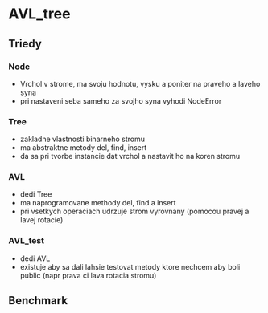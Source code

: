 # AVL_tree

## Triedy
### Node
* Vrchol v strome, ma svoju hodnotu, vysku a  poniter na praveho a laveho syna
* pri nastaveni seba sameho za svojho syna vyhodi NodeError

### Tree
* zakladne vlastnosti binarneho stromu 
* ma abstraktne metody del, find, insert
* da sa pri tvorbe instancie dat vrchol a nastavit ho na koren stromu

### AVL
* dedi  Tree
* ma naprogramovane methody del, find a insert
* pri vsetkych operaciach udrzuje strom vyrovnany (pomocou pravej a lavej rotacie)

### AVL_test
* dedi AVL
* existuje aby sa dali lahsie testovat metody ktore nechcem aby boli public (napr prava ci lava rotacia stromu)

## Benchmark
